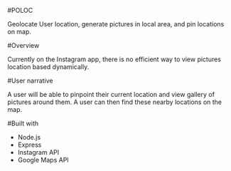 #POLOC 

Geolocate User location, generate pictures in local area, and pin locations on map. 

#Overview 

Currently on the Instagram app, there is no efficient way to view pictures location based dynamically. 

#User narrative

A user will be able to pinpoint their current location and view gallery of pictures around them. A user can then find these nearby locations on the map. 

#Built with

+ Node.js 
+ Express
+ Instagram API
+ Google Maps API 

